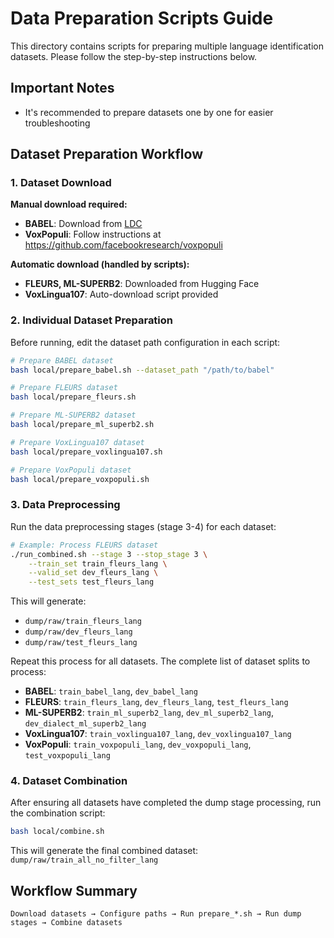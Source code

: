# Data Preparation Scripts Guide

This directory contains scripts for preparing multiple language identification datasets. Please follow the step-by-step instructions below.

## Important Notes

- It's recommended to prepare datasets one by one for easier troubleshooting

## Dataset Preparation Workflow

### 1. Dataset Download

**Manual download required:**
- **BABEL**: Download from [LDC](https://catalog.ldc.upenn.edu)
- **VoxPopuli**: Follow instructions at https://github.com/facebookresearch/voxpopuli

**Automatic download (handled by scripts):**
- **FLEURS, ML-SUPERB2**: Downloaded from Hugging Face
- **VoxLingua107**: Auto-download script provided

### 2. Individual Dataset Preparation

Before running, edit the dataset path configuration in each script:

```bash
# Prepare BABEL dataset
bash local/prepare_babel.sh --dataset_path "/path/to/babel"

# Prepare FLEURS dataset
bash local/prepare_fleurs.sh

# Prepare ML-SUPERB2 dataset
bash local/prepare_ml_superb2.sh

# Prepare VoxLingua107 dataset
bash local/prepare_voxlingua107.sh

# Prepare VoxPopuli dataset
bash local/prepare_voxpopuli.sh
```

### 3. Data Preprocessing

Run the data preprocessing stages (stage 3-4) for each dataset:

```bash
# Example: Process FLEURS dataset
./run_combined.sh --stage 3 --stop_stage 3 \
    --train_set train_fleurs_lang \
    --valid_set dev_fleurs_lang \
    --test_sets test_fleurs_lang
```

This will generate:
- `dump/raw/train_fleurs_lang`
- `dump/raw/dev_fleurs_lang` 
- `dump/raw/test_fleurs_lang`

Repeat this process for all datasets. The complete list of dataset splits to process:

- **BABEL**: `train_babel_lang`, `dev_babel_lang`
- **FLEURS**: `train_fleurs_lang`, `dev_fleurs_lang`, `test_fleurs_lang`
- **ML-SUPERB2**: `train_ml_superb2_lang`, `dev_ml_superb2_lang`, `dev_dialect_ml_superb2_lang`
- **VoxLingua107**: `train_voxlingua107_lang`, `dev_voxlingua107_lang`
- **VoxPopuli**: `train_voxpopuli_lang`, `dev_voxpopuli_lang`, `test_voxpopuli_lang`

### 4. Dataset Combination

After ensuring all datasets have completed the dump stage processing, run the combination script:

```bash
bash local/combine.sh
```

This will generate the final combined dataset: `dump/raw/train_all_no_filter_lang`

## Workflow Summary

```
Download datasets → Configure paths → Run prepare_*.sh → Run dump stages → Combine datasets
```
